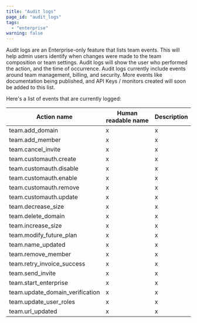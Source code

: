 ```yaml
---
title: "Audit logs"
page_id: "audit_logs"
tags: 
  - "enterprise"
warning: false
---
```


Audit logs are an Enterprise-only feature that lists team events. This will help admin users identify when changes were made to
the team composition or team settings. Audit logs will show the user who performed the action, and the time of occurrence. 
Audit logs currently include events around team management, billing, and security. More events like documentation being 
published, and API Keys / monitors created will soon be added to this list.


Here's a list of events that are currently logged:


| Action name  |   Human readable name     | Description         |
| ---   |   ---     | ---   |
|team.add_domain  |  x    | x  |
|team.add_member  | x   | x  |
|team.cancel_invite  |  x    | x  |
|team.customauth.create   |   x   | x  |
|team.customauth.disable   |  x     | x  |
|team.customauth.enable  |  x    | x  |
|team.customauth.remove  |  x    | x  |
|team.customauth.update  |  x    | x  |
|team.decrease_size  |  x    | x  |
|team.delete_domain  |  x    | x  |
|team.increase_size  |  x    | x  |
|team.modify_future_plan |  x    | x  |
|team.name_updated  |  x    | x  |
|team.remove_member  |  x    | x  |
|team.retry_invoice_success |  x    | x  |
|team.send_invite  |  x    | x  |
| team.start_enterprise  |  x    | x  |
|team.update_domain_verification  |  x    | x  |
|team.update_user_roles  |  x    | x  |
|team.url_updated  |  x    | x  |
